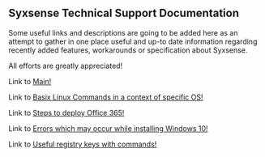 ## Syxsense Technical Support Documentation

Some useful links and descriptions are going to be added here as an attempt to gather in one place useful and up-to date information
regarding recently added features, workarounds or specification about Syxsense.

All efforts are greatly appreciated!

Link to [Main!](http://index.md)

Link to [Basix Linux Commands in a context of specific OS!](http://basic_linux_comm.html)

Link to [Steps to deploy Office 365!](http://office_365_deploy.html)

Link to [Errors which may occur while installing Windows 10!](http://err_installing_win_10.html)

Link to [Useful registry keys with commands!](http://reg_keys_commands.html)

